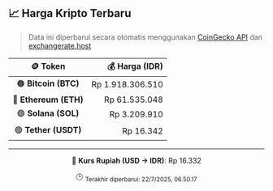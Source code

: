 

<!-- HARGA_KRIPTO -->
## 📈 Harga Kripto Terbaru

> Data ini diperbarui secara otomatis menggunakan [CoinGecko API](https://www.coingecko.com/) dan [exchangerate.host](https://exchangerate.host/)

<div align="center">

| 🪙 Token | 💰 Harga (IDR) |
|:------:|---------------:|
| 🟠 **Bitcoin (BTC)**   | Rp 1.918.306.510 |
| 🔵 **Ethereum (ETH)**  | Rp 61.535.048 |
| 🟣 **Solana (SOL)**    | Rp 3.209.910 |
| 🟢 **Tether (USDT)**   | Rp 16.342 |

---

💱 **Kurs Rupiah (USD → IDR)**: Rp 16.332

🕒 <sub>Terakhir diperbarui: 22/7/2025, 06.50.17</sub>

</div>
<!-- /HARGA_KRIPTO -->